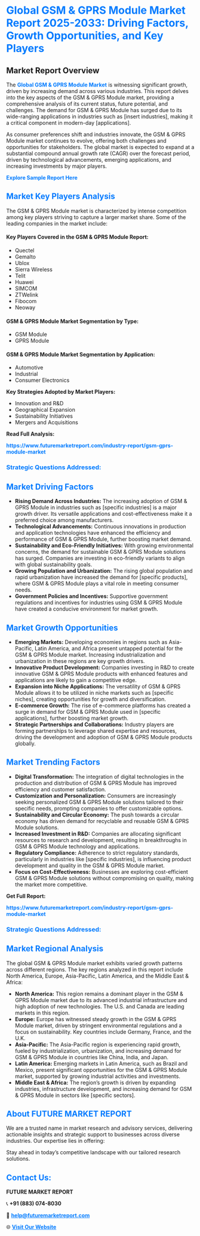 <h1 style="color: #007BFF;">Global GSM & GPRS Module Market Report 2025-2033: Driving Factors, Growth Opportunities, and Key Players</h1>

<section id="overview">
<h2>Market Report Overview</h2>
<p>The <a href="https://www.futuremarketreport.com/industry-report/gsm-gprs-module-market" style="color: #007BFF; text-decoration: none;"><strong>Global GSM & GPRS Module Market</strong></a> is witnessing significant growth, driven by increasing demand across various industries. This report delves into the key aspects of the GSM & GPRS Module market, providing a comprehensive analysis of its current status, future potential, and challenges. The demand for GSM & GPRS Module has surged due to its wide-ranging applications in industries such as [insert industries], making it a critical component in modern-day [applications].</p>
<p>As consumer preferences shift and industries innovate, the GSM & GPRS Module market continues to evolve, offering both challenges and opportunities for stakeholders. The global market is expected to expand at a substantial compound annual growth rate (CAGR) over the forecast period, driven by technological advancements, emerging applications, and increasing investments by major players.</p>
</section>

<section id="overview">
<p><a href="https://www.futuremarketreport.com/request-sample/reportId=43600" style="color: #007BFF; text-decoration: none;"><strong>Explore Sample Report Here</strong></a></p>
</section>

<section id="key-players">
<h2 style="color: #007BFF;">Market Key Players Analysis</h2>
<p>The GSM & GPRS Module market is characterized by intense competition among key players striving to capture a larger market share. Some of the leading companies in the market include:</p>
<h4>Key Players Covered in the GSM & GPRS Module Report:</h4>
<ul><li>Quectel</li><li>Gemalto</li><li>Ublox</li><li>Sierra Wireless</li><li>Telit</li><li>Huawei</li><li>SIMCOM</li><li>ZTWelink</li><li>Fibocom</li><li>Neoway</li></ul>
<h4>GSM & GPRS Module Market Segmentation by Type:</h4>
<ul><li>GSM Module</li><li>GPRS Module</li></ul>

<h4>GSM & GPRS Module Market Segmentation by Application:</h4>
<ul><li>Automotive</li><li>Industrial</li><li>Consumer Electronics</li></ul>
<p><strong>Key Strategies Adopted by Market Players:</strong></p>
<ul>
<li>Innovation and R&D</li>
<li>Geographical Expansion</li>
<li>Sustainability Initiatives</li>
<li>Mergers and Acquisitions</li>
</ul>
</section>

<section>
<p><strong>Read Full Analysis: </strong></p><a href="https://www.futuremarketreport.com/industry-report/gsm-gprs-module-market" style="color: #007BFF; text-decoration: none;"><strong>https://www.futuremarketreport.com/industry-report/gsm-gprs-module-market</strong></a>
<h3 style="color: #007BFF;">Strategic Questions Addressed:</h3>
</section>

<section id="driving-factors">
<h2 style="color: #007BFF;">Market Driving Factors</h2>
<ul>
<li><strong>Rising Demand Across Industries:</strong> The increasing adoption of GSM & GPRS Module in industries such as [specific industries] is a major growth driver. Its versatile applications and cost-effectiveness make it a preferred choice among manufacturers.</li>
<li><strong>Technological Advancements:</strong> Continuous innovations in production and application technologies have enhanced the efficiency and performance of GSM & GPRS Module, further boosting market demand.</li>
<li><strong>Sustainability and Eco-Friendly Initiatives:</strong> With growing environmental concerns, the demand for sustainable GSM & GPRS Module solutions has surged. Companies are investing in eco-friendly variants to align with global sustainability goals.</li>
<li><strong>Growing Population and Urbanization:</strong> The rising global population and rapid urbanization have increased the demand for [specific products], where GSM & GPRS Module plays a vital role in meeting consumer needs.</li>
<li><strong>Government Policies and Incentives:</strong> Supportive government regulations and incentives for industries using GSM & GPRS Module have created a conducive environment for market growth.</li>
</ul>
</section>

<section id="growth-opportunities">
<h2 style="color: #007BFF;">Market Growth Opportunities</h2>
<ul>
<li><strong>Emerging Markets:</strong> Developing economies in regions such as Asia-Pacific, Latin America, and Africa present untapped potential for the GSM & GPRS Module market. Increasing industrialization and urbanization in these regions are key growth drivers.</li>
<li><strong>Innovative Product Development:</strong> Companies investing in R&D to create innovative GSM & GPRS Module products with enhanced features and applications are likely to gain a competitive edge.</li>
<li><strong>Expansion into Niche Applications:</strong> The versatility of GSM & GPRS Module allows it to be utilized in niche markets such as [specific niches], creating opportunities for growth and diversification.</li>
<li><strong>E-commerce Growth:</strong> The rise of e-commerce platforms has created a surge in demand for GSM & GPRS Module used in [specific applications], further boosting market growth.</li>
<li><strong>Strategic Partnerships and Collaborations:</strong> Industry players are forming partnerships to leverage shared expertise and resources, driving the development and adoption of GSM & GPRS Module products globally.</li>
</ul>
</section>

<section id="trending-factors">
<h2 style="color: #007BFF;">Market Trending Factors</h2>
<ul>
<li><strong>Digital Transformation:</strong> The integration of digital technologies in the production and distribution of GSM & GPRS Module has improved efficiency and customer satisfaction.</li>
<li><strong>Customization and Personalization:</strong> Consumers are increasingly seeking personalized GSM & GPRS Module solutions tailored to their specific needs, prompting companies to offer customizable options.</li>
<li><strong>Sustainability and Circular Economy:</strong> The push towards a circular economy has driven demand for recyclable and reusable GSM & GPRS Module solutions.</li>
<li><strong>Increased Investment in R&D:</strong> Companies are allocating significant resources to research and development, resulting in breakthroughs in GSM & GPRS Module technology and applications.</li>
<li><strong>Regulatory Compliance:</strong> Adherence to strict regulatory standards, particularly in industries like [specific industries], is influencing product development and quality in the GSM & GPRS Module market.</li>
<li><strong>Focus on Cost-Effectiveness:</strong> Businesses are exploring cost-efficient GSM & GPRS Module solutions without compromising on quality, making the market more competitive.</li>
</ul>
</section>

<section>
<p><strong>Get Full Report: </strong></p><a href="https://www.futuremarketreport.com/industry-report/gsm-gprs-module-market" style="color: #007BFF; text-decoration: none;"><strong>https://www.futuremarketreport.com/industry-report/gsm-gprs-module-market</strong></a>
<h3 style="color: #007BFF;">Strategic Questions Addressed:</h3>
</section>


<section id="regional-analysis">
<h2 style="color: #007BFF;">Market Regional Analysis</h2>
<p>The global GSM & GPRS Module market exhibits varied growth patterns across different regions. The key regions analyzed in this report include North America, Europe, Asia-Pacific, Latin America, and the Middle East & Africa:</p>
<ul>
<li><strong>North America:</strong> This region remains a dominant player in the GSM & GPRS Module market due to its advanced industrial infrastructure and high adoption of new technologies. The U.S. and Canada are leading markets in this region.</li>
<li><strong>Europe:</strong> Europe has witnessed steady growth in the GSM & GPRS Module market, driven by stringent environmental regulations and a focus on sustainability. Key countries include Germany, France, and the U.K.</li>
<li><strong>Asia-Pacific:</strong> The Asia-Pacific region is experiencing rapid growth, fueled by industrialization, urbanization, and increasing demand for GSM & GPRS Module in countries like China, India, and Japan.</li>
<li><strong>Latin America:</strong> Emerging markets in Latin America, such as Brazil and Mexico, present significant opportunities for the GSM & GPRS Module market, supported by growing industrial activities and investments.</li>
<li><strong>Middle East & Africa:</strong> The region’s growth is driven by expanding industries, infrastructure development, and increasing demand for GSM & GPRS Module in sectors like [specific sectors].</li>
</ul>
</section>

<footer>
<h2 style="color: #007BFF;">About FUTURE MARKET REPORT</h2>
<p>We are a trusted name in market research and advisory services, delivering actionable insights and strategic support to businesses across diverse industries. Our expertise lies in offering:</p>

<p>Stay ahead in today’s competitive landscape with our tailored research solutions.</p>

<h2 style="color: #007BFF;">Contact Us:</h2>
<p><strong>FUTURE MARKET REPORT</strong></p>
<p>📞 <strong>+91 (883) 074-8030</strong></p>
<p>📧 <strong><a href="mailto:help@futuremarketreport.com" style="color: #007BFF;">help@futuremarketreport.com</a></strong></p>
<p>🌐 <strong><a href="https://www.futuremarketreport.com/" style="color: #007BFF;">Visit Our Website</a></strong></p>
</footer>